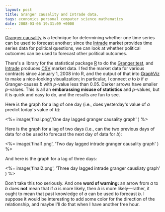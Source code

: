 ```yaml
---
layout: post
title: Granger causality and Intrade data.
tags: economics personal computer science mathematics
date: 2008-03-06 19:31:09 +0000
---
```


<a href="http://en.wikipedia.org/wiki/Granger_causality">Granger causality</a> is a technique for determining whether one time series can be used to forecast another; since the <a href="http://intrade.com/">Intrade</a> market provides time series data for political questions, we can look at whether political outcomes can be used to forecast other political outcomes.

There's a library for the statistical package <a href="http://www.r-project.org/">R</a> to do the <a href="http://rss.acs.unt.edu/Rdoc/library/MSBVAR/html/granger.test.html">Granger test</a>, and <a href="http://intrade.com/">Intrade</a> produces <a href="http://en.wikipedia.org/wiki/Comma-separated_values">CSV</a> market data.  I fed the market data for various contracts since January 1, 2008 into R, and the output of that into <a href="http://www.graphviz.org/">GraphViz</a> to make a nice-looking visualization; in particular, I connect $a$ to $b$ if $a$ Granger-causes $b$ with $p$-value less than 0.05.  Darker arrows have smaller $p$-values.  This is all an <b>embarassing misuse of statistics</b> and $p$-values, but it is quick and easy to do, and the results are fun to see.

Here is the graph for a lag of one day (i.e., does yesterday's value of $a$ predict today's value of $b$):

<%= image('final.png','One day lagged granger causality graph' ) %>

Here is the graph for a lag of two days (i.e., can the two previous days of data for $a$ be used to forecast the next day of data for $b$):

<%= image('final1.png', 'Two day lagged intrade granger causality graph' ) %>

And here is the graph for a lag of three days:

<%= image('final2.png', 'Three day lagged intrade granger causliaty graph' ) %>

Don't take this too seriously.  And one <b>word of warning:</b> an arrow from $a$ to $b$ does <b>not</b> mean that if $a$ is more likely, then $b$ is more likely&mdash;rather, it ought to mean that past knowledge of $a$ can be used to forecast $b$.  I suppose it would be interesting to add some color for the direction of the relationship, and maybe I'll do that when I have another free hour.

